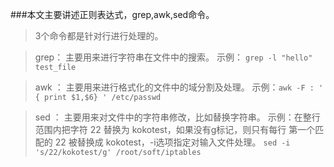 ###本文主要讲述正则表达式，grep,awk,sed命令。
>3个命令都是针对行进行处理的。

>grep： 主要用来进行字符串在文件中的搜索。
       示例： `grep -l "hello"  test_file`

>awk ： 主要用来进行格式化的文件中的域分割及处理。
       示例：`awk -F : ' { print $1,$6} ' /etc/passwd`

>sed ： 主要用来对文件中的字符串修改，比如替换字符串。
       示例：在整行范围内把字符 22 替换为 kokotest，如果没有g标记，则只有每行
            第一个匹配的 22 被替换成 kokotest，-i选项指定对输入文件处理。
            `sed -i 's/22/kokotest/g' /root/soft/iptables`